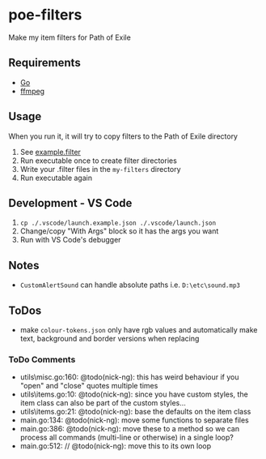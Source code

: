 # poe-filters
Make my item filters for Path of Exile

## Requirements

- [Go](https://go.dev/)
- [ffmpeg](https://ffmpeg.org/)

## Usage

When you run it, it will try to copy filters to the Path of Exile directory

1. See [example.filter](https://github.com/nick-ng/poe-filters/blob/main/my-filters/example.filter)
2. Run executable once to create filter directories
3. Write your .filter files in the `my-filters` directory
4. Run executable again

## Development - VS Code
1. `cp ./.vscode/launch.example.json ./.vscode/launch.json`
2. Change/copy "With Args" block so it has the args you want
3. Run with VS Code's debugger

## Notes

- `CustomAlertSound` can handle absolute paths i.e. `D:\etc\sound.mp3`

## ToDos

- make `colour-tokens.json` only have rgb values and automatically make text, background and border versions when replacing

### ToDo Comments

- utils\misc.go:160: @todo(nick-ng): this has weird behaviour if you "open" and "close" quotes multiple times
- utils\items.go:10: @todo(nick-ng): since you have custom styles, the item class can also be part of the custom styles...
- utils\items.go:21: @todo(nick-ng): base the defaults on the item class
- main.go:134: @todo(nick-ng): move some functions to separate files
- main.go:386: @todo(nick-ng): move these to a method so we can process all commands (multi-line or otherwise) in a single loop?
- main.go:512: // @todo(nick-ng): move this to its own loop
